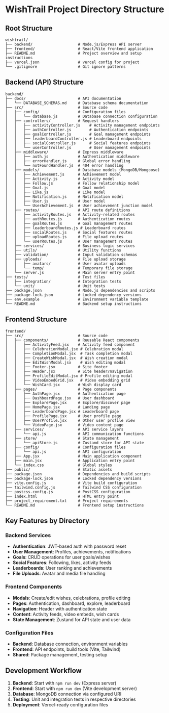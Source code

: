 # WishTrail Project Directory Structure

## Root Structure
```
wishtrail/
├── backend/                    # Node.js/Express API server
├── frontend/                   # React/Vite frontend application
├── README.md                   # Project overview and setup instructions
├── vercel.json                 # vercel config for project 
└── .gitignore                  # Git ignore patterns
```

## Backend (API) Structure
```
backend/
├── docs/                       # API documentation
│   └── DATABASE_SCHEMAS.md     # Database schema documentation
├── src/                        # Source code
│   ├── config/                 # Configuration files
│   │   └── database.js         # Database connection configuration
│   ├── controllers/            # Request handlers
│   │   ├── activityController.js    # Activity management endpoints
│   │   ├── authController.js        # Authentication endpoints
│   │   ├── goalController.js        # Goal management endpoints
│   │   ├── leaderboardController.js # Leaderboard endpoints
│   │   ├── socialController.js      # Social features endpoints
│   │   └── userController.js        # User management endpoints
│   ├── middleware/             # Express middleware
│   │   ├── auth.js             # Authentication middleware
│   │   ├── errorHandler.js     # Global error handling
│   │   └── notFoundHandler.js  # 404 error handling
│   ├── models/                 # Database models (MongoDB/Mongoose)
│   │   ├── Achievement.js      # Achievement model
│   │   ├── Activity.js         # Activity model
│   │   ├── Follow.js           # Follow relationship model
│   │   ├── Goal.js             # Goal model
│   │   ├── Like.js             # Like model
│   │   ├── Notification.js     # Notification model
│   │   ├── User.js             # User model
│   │   └── UserAchievement.js  # User achievement junction model
│   ├── routes/                 # API route definitions
│   │   ├── activityRoutes.js   # Activity-related routes
│   │   ├── authRoutes.js       # Authentication routes
│   │   ├── goalRoutes.js       # Goal management routes
│   │   ├── leaderboardRoutes.js # Leaderboard routes
│   │   ├── socialRoutes.js     # Social features routes
│   │   ├── uploadRoutes.js     # File upload routes
│   │   └── userRoutes.js       # User management routes
│   ├── services/               # Business logic services
│   ├── utils/                  # Utility functions
│   ├── validation/             # Input validation schemas
│   ├── uploads/                # File upload storage
│   │   ├── avatars/            # User avatar uploads
│   │   └── temp/               # Temporary file storage
│   └── server.js               # Main server entry point
├── tests/                      # Test files
│   ├── integration/            # Integration tests
│   └── unit/                   # Unit tests
├── package.json                # Node.js dependencies and scripts
├── package-lock.json           # Locked dependency versions
├── env.example                 # Environment variable template
└── README.md                   # Backend setup instructions
```

## Frontend Structure
```
frontend/
├── src/                        # Source code
│   ├── components/             # Reusable React components
│   │   ├── ActivityFeed.jsx    # Activity feed component
│   │   ├── CelebrationModal.jsx # Celebration modal
│   │   ├── CompletionModal.jsx  # Task completion modal
│   │   ├── CreateWishModal.jsx  # Wish creation modal
│   │   ├── EditWishModal.jsx    # Wish editing modal
│   │   ├── Footer.jsx          # Site footer
│   │   ├── Header.jsx          # Site header/navigation
│   │   ├── ProfileEditModal.jsx # Profile editing modal
│   │   ├── VideoEmbedGrid.jsx   # Video embedding grid
│   │   └── WishCard.jsx        # Wish display card
│   ├── pages/                  # Page components
│   │   ├── AuthPage.jsx        # Authentication page
│   │   ├── DashboardPage.jsx   # User dashboard
│   │   ├── ExplorePage.jsx     # Explore/discover page
│   │   ├── HomePage.jsx        # Landing page
│   │   ├── LeaderboardPage.jsx # Leaderboard page
│   │   ├── ProfilePage.jsx     # User profile page
│   │   ├── UserProfile.jsx     # Other user profile view
│   │   └── VideoPage.jsx       # Video content page
│   ├── services/               # API service layers
│   │   └── api.js              # API communication functions
│   ├── store/                  # State management
│   │   └── apiStore.js         # Zustand store for API state
│   ├── config/                 # Configuration files
│   │   └── api.js              # API configuration
│   ├── App.jsx                 # Main application component
│   ├── main.jsx                # Application entry point
│   └── index.css               # Global styles
├── public/                     # Static assets
├── package.json                # Dependencies and build scripts
├── package-lock.json           # Locked dependency versions
├── vite.config.js              # Vite build configuration
├── tailwind.config.js          # Tailwind CSS configuration
├── postcss.config.js           # PostCSS configuration
├── index.html                  # HTML entry point
├── project_requirement.txt     # Project requirements
└── README.md                   # Frontend setup instructions
```

## Key Features by Directory

### Backend Services
- **Authentication**: JWT-based auth with password reset
- **User Management**: Profiles, achievements, notifications
- **Goals**: CRUD operations for user goals/wishes
- **Social Features**: Following, likes, activity feeds
- **Leaderboards**: User ranking and achievements
- **File Uploads**: Avatar and media file handling

### Frontend Components
- **Modals**: Create/edit wishes, celebrations, profile editing
- **Pages**: Authentication, dashboard, explore, leaderboard
- **Navigation**: Header with authentication state
- **Content**: Activity feeds, video embeds, wish cards
- **State Management**: Zustand for API state and user data

### Configuration Files
- **Backend**: Database connection, environment variables
- **Frontend**: API endpoints, build tools (Vite, Tailwind)
- **Shared**: Package management, testing setup

## Development Workflow
1. **Backend**: Start with `npm run dev` (Express server)
2. **Frontend**: Start with `npm run dev` (Vite development server)
3. **Database**: MongoDB connection via configured URI
4. **Testing**: Unit and integration tests in respective directories
5. **Deployment**: Vercel-ready configuration files 
